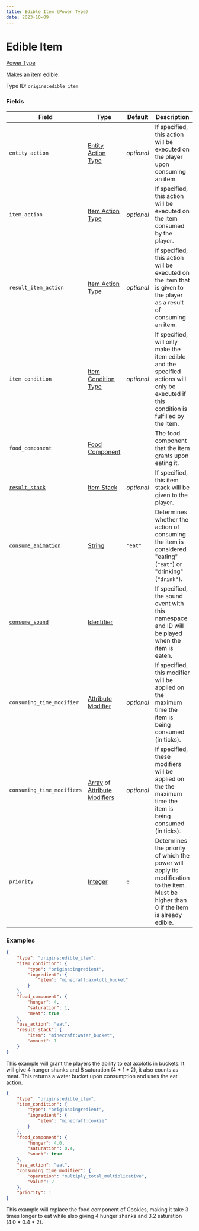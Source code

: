 ```yaml
---
title: Edible Item (Power Type)
date: 2023-10-09
---
```


# Edible Item

[Power Type](../power_types.md)

Makes an item edible.

Type ID: `origins:edible_item`

### Fields

Field | Type | Default | Description
------|------|---------|-------------
`entity_action` | [Entity Action Type](../entity_action_types.md) | _optional_ | If specified, this action will be executed on the player upon consuming an item.
`item_action`| [Item Action Type](../item_action_types.md) | _optional_ | If specified, this action will be executed on the item consumed by the player.
`result_item_action` | [Item Action Type](../item_action_types.md) | _optional_ | If specified, this action will be executed on the item that is given to the player as a result of consuming an item.
`item_condition` | [Item Condition Type](../item_condition_types.md) | _optional_ | If specified, will only make the item edible and the specified actions will only be executed if this condition is fulfilled by the item.
`food_component`| [Food Component](../data_types/food_component.md) |  | The food component that the item grants upon eating it.
[`result_stack`](## "Aliases: return_stack") | [Item Stack](../data_types/item_stack.md) | _optional_ | If specified, this item stack will be given to the player.
[`consume_animation`](## "Aliases: use_action") | [String](../data_types/string.md) | `"eat"` | Determines whether the action of consuming the item is considered "eating" (`"eat"`) or "drinking" (`"drink"`).
[`consume_sound`](## "Aliases: sound") | [Identifier](../data_types/identifier.md) |  | If specified, the sound event with this namespace and ID will be played when the item is eaten.
`consuming_time_modifier` | [Attribute Modifier](../data_types/attribute_modifier.md) | *optional* | If specified, this modifier will be applied on the maximum time the item is being consumed (in ticks).
`consuming_time_modifiers` | [Array](../data_types/array.md) of [Attribute Modifiers](../data_types/attribute_modifier.md) | *optional* | If specified, these modifiers will be applied on the the maximum time the item is being consumed (in ticks).
`priority` | [Integer](../data_types/integer.md) | `0` | Determines the priority of which the power will apply its modification to the item. Must be higher than 0 if the item is already edible.


### Examples

```json
{
    "type": "origins:edible_item",
    "item_condition": {
        "type": "origins:ingredient",
        "ingredient": {
            "item": "minecraft:axolotl_bucket"
        }
    },
    "food_component": {
        "hunger": 4,
        "saturation": 1,
        "meat": true
    },
    "use_action": "eat",
    "result_stack": {
        "item": "minecraft:water_bucket",
        "amount": 1
    }
}
```

This example will grant the players the ability to eat axolotls in buckets. It will give 4 hunger shanks and 8 saturation (4 * 1 * 2), it also counts as meat. This returns a water bucket upon consumption and uses the eat action.
<br>


```json
{
    "type": "origins:edible_item",
    "item_condition": {
        "type": "origins:ingredient",
        "ingredient": {
            "item": "minecraft:cookie"
        }
    },
    "food_component": {
        "hunger": 4.0,
        "saturation": 0.4,
        "snack": true
    },
    "use_action": "eat",
    "consuming_time_modifier": {
        "operation": "multiply_total_multiplicative",
        "value": 2
    },
    "priority": 1
}
```

This example will replace the food component of Cookies, making it take 3 times longer to eat while also giving 4 hunger shanks and 3.2 saturation (4.0 * 0.4 * 2).
